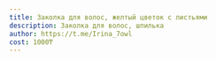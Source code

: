```yaml
---
title: Заколка для волос, желтый цветок с листьями
description: Заколка для волос, шпилька
author: https://t.me/Irina_7owl
cost: 1000₸
---
```

